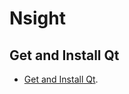# Nsight

## Get and Install Qt

-  [Get and Install Qt](https://doc.qt.io/qt-6/get-and-install-qt.html).
